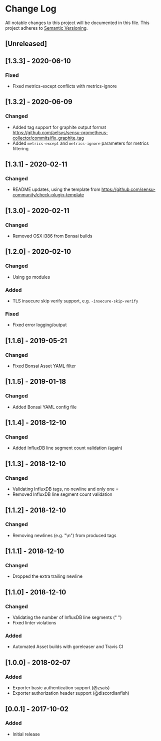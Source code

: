 # Change Log
All notable changes to this project will be documented in this file.
This project adheres to [Semantic Versioning](http://semver.org/).

## [Unreleased]

## [1.3.3] - 2020-06-10
### Fixed
- Fixed metrics-except conflicts with metrics-ignore

## [1.3.2] - 2020-06-09
### Changed
- Added tag support for graphite output format https://github.com/aelsys/sensu-prometheus-collector/commits/fix_graphite_tag
- Added `metrics-except` and `metrics-ignore` parameters for metrics filtering

## [1.3.1] - 2020-02-11
### Changed
- README updates, using the template from https://github.com/sensu-community/check-plugin-template

## [1.3.0] - 2020-02-11
### Changed
- Removed OSX i386 from Bonsai builds

## [1.2.0] - 2020-02-10
### Changed
- Using go modules

### Added
- TLS insecure skip verify support, e.g. `-insecure-skip-verify`

### Fixed
- Fixed error logging/output

## [1.1.6] - 2019-05-21
### Changed
- Fixed Bonsai Asset YAML filter

## [1.1.5] - 2019-01-18
### Changed
- Added Bonsai YAML config file

## [1.1.4] - 2018-12-10
### Changed
- Added InfluxDB line segment count validation (again)

## [1.1.3] - 2018-12-10
### Changed
- Validating InfluxDB tags, no newline and only one =
- Removed InfluxDB line segment count validation

## [1.1.2] - 2018-12-10
### Changed
- Removing newlines (e.g. "\n") from produced tags

## [1.1.1] - 2018-12-10
### Changed
- Dropped the extra trailing newline

## [1.1.0] - 2018-12-10
### Changed
- Validating the number of InfluxDB line segments (" ")
- Fixed linter violations

### Added
- Automated Asset builds with goreleaser and Travis CI

## [1.0.0] - 2018-02-07
### Added
- Exporter basic authentication support (@zsais)
- Exporter authorization header support (@discordianfish)

## [0.0.1] - 2017-10-02
### Added
- Initial release
